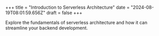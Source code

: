 +++
title = "Introduction to Serverless Architecture"
date = "2024-08-19T08:01:59.656Z"
draft = false
+++

  Explore the fundamentals of serverless architecture and how it can streamline your backend development.
        
